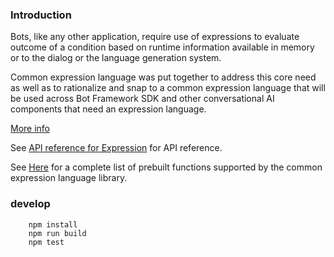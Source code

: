 ### Introduction
Bots, like any other application, require use of expressions to evaluate outcome of a condition based on runtime information available in memory or to the dialog or the language generation system.

Common expression language was put together to address this core need as well as to rationalize and snap to a common expression language that will be used across Bot Framework SDK and other conversational AI components that need an expression language.

[More info](https://github.com/microsoft/BotBuilder-Samples/tree/master/experimental/common-expression-language)

See [API reference for Expression](https://github.com/microsoft/BotBuilder-Samples/blob/master/experimental/common-expression-language/api-reference.md) for API reference.

See [Here](https://github.com/microsoft/BotBuilder-Samples/blob/master/experimental/common-expression-language/prebuilt-functions.md) for a complete list of prebuilt functions supported by the common expression language library.

### develop
```
    npm install
    npm run build
    npm test
```
